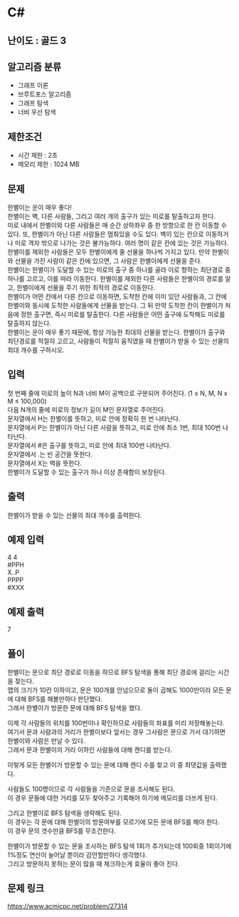 # C#

## 난이도 : 골드 3

## 알고리즘 분류
  - 그래프 이론
  - 브루트포스 알고리즘
  - 그래프 탐색
  - 너비 우선 탐색

## 제한조건
  - 시간 제한 : 2초
  - 메모리 제한 : 1024 MB

## 문제
한별이는 운이 매우 좋다!<br/>
한별이는 벽, 다른 사람들, 그리고 여러 개의 출구가 있는 미로를 탈출하고자 한다.<br/>
미로 내에서 한별이와 다른 사람들은 매 순간 상하좌우 중 한 방향으로 한 칸 이동할 수 있다. 또, 한별이가 아닌 다른 사람들은 멈춰있을 수도 있다. 벽이 있는 칸으로 이동하거나 미로 격자 밖으로 나가는 것은 불가능하다. 여러 명이 같은 칸에 있는 것은 가능하다.<br/>
한별이를 제외한 사람들은 모두 한별이에게 줄 선물을 하나씩 가지고 있다. 만약 한별이와 선물을 가진 사람이 같은 칸에 있으면, 그 사람은 한별이에게 선물을 준다.<br/>
한별이는 한별이가 도달할 수 있는 미로의 출구 중 하나를 골라 이로 향하는 최단경로 중 하나를 고르고, 이를 따라 이동한다. 한별이를 제외한 다른 사람들은 한별이의 경로를 알고, 한별이에게 선물을 주기 위한 최적의 경로로 이동한다.<br/>
한별이가 어떤 칸에서 다른 칸으로 이동하면, 도착한 칸에 이미 있던 사람들과, 그 칸에 한별이와 동시에 도착한 사람들에게 선물을 받는다. 그 뒤 만약 도착한 칸이 한별이가 처음에 정한 출구면, 즉시 미로를 탈출한다. 다른 사람들은 어떤 출구에 도착해도 미로를 탈출하지 않는다.<br/>
한별이는 운이 매우 좋기 때문에, 항상 가능한 최대의 선물을 받는다. 한별이가 출구와 최단경로를 적절히 고르고, 사람들이 적절히 움직였을 때 한별이가 받을 수 있는 선물의 최대 개수를 구하시오.<br/>


## 입력
첫 번째 줄에 미로의 높이 N과 너비 M이 공백으로 구분되어 주어진다. (1 ≤ N, M, N x M ≤ 100,000)<br/>
다음 N개의 줄에 미로의 정보가 길이 M인 문자열로 주어진다.<br/>
문자열에서 H는 한별이를 뜻하고, 미로 안에 정확히 한 번 나타난다.<br/>
문자열에서 P는 한별이가 아닌 다른 사람을 뜻하고, 미로 안에 최소 1번, 최대 100번 나타난다.<br/>
문자열에서 #은 출구를 뜻하고, 미로 안에 최대 100번 나타난다.<br/>
문자열에서 .는 빈 공간을 뜻한다.<br/>
문자열에서 X는 벽을 뜻한다.<br/>
한별이가 도달할 수 있는 출구가 하나 이상 존재함이 보장된다.<br/>


## 출력
한별이가 받을 수 있는 선물의 최대 개수를 출력한다.<br/>


## 예제 입력
4 4<br/>
\#PPH<br/>
X\.\.P<br/>
PPPP<br/>
\#XXX<br/>


## 예제 출력
7<br/>


## 풀이
한별이는 문으로 최단 경로로 이동을 하므로 BFS 탐색을 통해 최단 경로에 걸리는 시간을 찾는다.<br/>
맵의 크기가 10칸 이하이고, 문은 100개를 안넘으므로 둘이 곱해도 1000만이라 모든 문에 대해 BFS를 해볼만하다 판단했다.<br/>
그래서 한별이가 방문한 문에 대해 BFS 탐색을 했다.<br/>


이제 각 사람들의 위치를 100번이나 확인하므로 사람들의 좌표를 미리 저장해놓는다.<br/>
여기서 문과 사람과의 거리가 한별이보다 앞서는 경우 그사람은 문으로 가서 대기하면 한별이와 사람은 만날 수 있다.<br/>
그래서 문과 한별이의 거리 이하인 사람들에 대해 캔디를 받는다.<br/>


이렇게 모든 한별이가 방문할 수 있는 문에 대해 캔디 수를 찾고 이 중 최댓값을 출력했다.<br/>


사람들도 100명이므로 각 사람들을 기준으로 문을 조사해도 된다.<br/>
이 경우 문들에 대한 거리를 모두 찾아주고 기록해야 하기에 메모리를 더쓰게 된다.<br/>


그리고 한별이로 BFS 탐색을 생략해도 된다.<br/>
이 경우는 각 문에 대해 한별이의 방문여부를 모르기에 모든 문에 BFS를 해야 한다.<br/>
이 경우 문의 갯수만큼 BFS를 무조건한다.<br/>


한별이가 방문할 수 있는 문을 조사하는 BFS 탐색 1회가 추가되는데 100회중 1회이기에 1%정도 연산이 늘어날 뿐이라 감안할만하다 생각했다.<br/>
그리고 방문하지 못하는 문이 많을 때 체크하는게 효율이 좋아 진다.<br/>


## 문제 링크
https://www.acmicpc.net/problem/27314